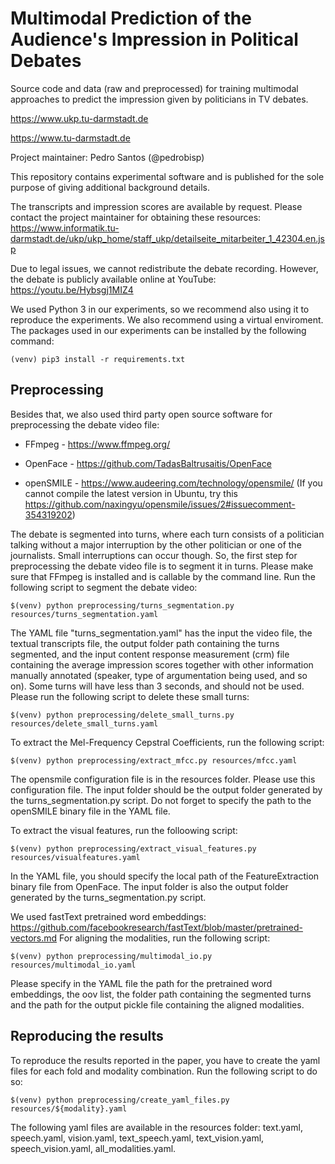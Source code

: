 # Multimodal Prediction of the Audience's Impression in Political Debates

Source code and data (raw and preprocessed) for training multimodal approaches to predict the impression given by politicians in TV debates.

https://www.ukp.tu-darmstadt.de

https://www.tu-darmstadt.de

Project maintainer: Pedro Santos (@pedrobisp)

This repository contains experimental software and is published for the sole purpose of giving additional background details.

The transcripts and impression scores are available by request.
Please contact the project maintainer for obtaining these resources: https://www.informatik.tu-darmstadt.de/ukp/ukp_home/staff_ukp/detailseite_mitarbeiter_1_42304.en.jsp

Due to legal issues, we cannot redistribute the debate recording.
However, the debate is publicly available online at YouTube: https://youtu.be/Hybsgj1MIZ4

We used Python 3 in our experiments, so we recommend also using it to reproduce the experiments.
We also recommend using a virtual enviroment.
The packages used in our experiments can be installed by the following command:

```
(venv) pip3 install -r requirements.txt
```

## Preprocessing

Besides that, we also used third party open source software for preprocessing the debate video file:

* FFmpeg - https://www.ffmpeg.org/

* OpenFace - https://github.com/TadasBaltrusaitis/OpenFace

* openSMILE - https://www.audeering.com/technology/opensmile/ (If you cannot compile the latest version in Ubuntu, try this https://github.com/naxingyu/opensmile/issues/2#issuecomment-354319202)

The debate is segmented into turns, where each turn consists of a politician talking without a major interruption by the other politician or one of the journalists.
Small interruptions can occur though.
So, the first step for preprocessing the debate video file is to segment it in turns.
Please make sure that FFmpeg is installed and is callable by the command line.
Run the following script to segment the debate video:

```
$(venv) python preprocessing/turns_segmentation.py resources/turns_segmentation.yaml
```

The YAML file "turns_segmentation.yaml" has the input the video file, the textual transcripts file, the output folder path containing the turns segmented, and the input content response measurement (crm) file containing the average impression scores together with other information manually annotated (speaker, type of argumentation being used, and so on).
Some turns will have less than 3 seconds, and should not be used.
Please run the following script to delete these small turns:

```
$(venv) python preprocessing/delete_small_turns.py resources/delete_small_turns.yaml
```


To extract the Mel-Frequency Cepstral Coefficients, run the following script:

```
$(venv) python preprocessing/extract_mfcc.py resources/mfcc.yaml
```

The opensmile configuration file is in the resources folder.
Please use this configuration file.
The input folder should be the output folder generated by the turns_segmentation.py script.
Do not forget to specify the path to the openSMILE binary file in the YAML file.

To extract the visual features, run the folloowing script:

```
$(venv) python preprocessing/extract_visual_features.py resources/visualfeatures.yaml
```

In the YAML file, you should specify the local path of the FeatureExtraction binary file from OpenFace.
The input folder is also the output folder generated by the turns_segmentation.py script.

We used fastText pretrained word embeddings: https://github.com/facebookresearch/fastText/blob/master/pretrained-vectors.md
For aligning the modalities, run the following script:

```
$(venv) python preprocessing/multimodal_io.py resources/multimodal_io.yaml
```

Please specify in the YAML file the path for the pretrained word embeddings, the oov list, the folder path containing the segmented turns and the path for the output pickle file containing the aligned modalities.

## Reproducing the results

To reproduce the results reported in the paper, you have to create the yaml files for each fold and modality combination.
Run the following script to do so:

```
$(venv) python preprocessing/create_yaml_files.py resources/${modality}.yaml
```

The following yaml files are available in the resources folder: text.yaml, speech.yaml, vision.yaml, text_speech.yaml, text_vision.yaml, speech_vision.yaml, all_modalities.yaml.
